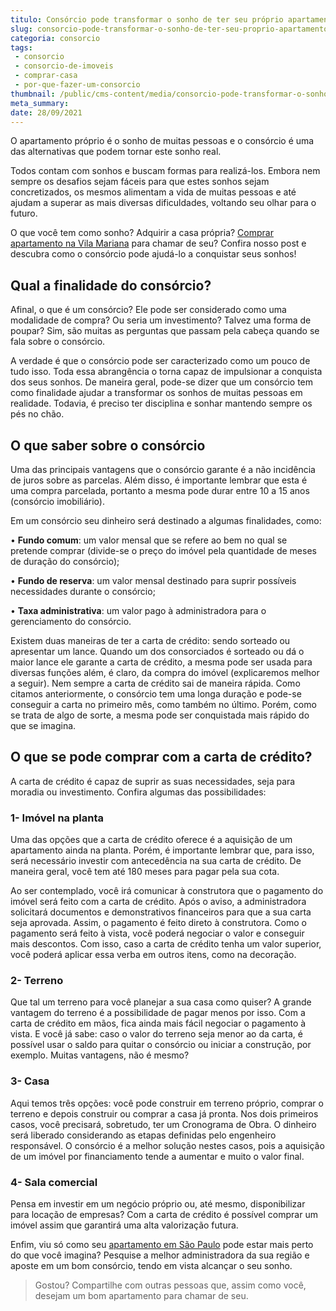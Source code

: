 ```yaml
---
titulo: Consórcio pode transformar o sonho de ter seu próprio apartamento uma realidade
slug: consorcio-pode-transformar-o-sonho-de-ter-seu-proprio-apartamento-uma-realidade
categoria: consorcio
tags:
 - consorcio
 - consorcio-de-imoveis
 - comprar-casa
 - por-que-fazer-um-consorcio
thumbnail: /public/cms-content/media/consorcio-pode-transformar-o-sonho-de-ter-seu-proprio-apartamento-uma-realidade.jpg
meta_summary: 
date: 28/09/2021
---
```

O apartamento próprio é o sonho de muitas pessoas e o consórcio é uma das alternativas que podem tornar este sonho real.

Todos contam com sonhos e buscam formas para realizá-los. Embora nem sempre os desafios sejam fáceis para que estes sonhos sejam concretizados, os mesmos alimentam a vida de muitas pessoas e até ajudam a superar as mais diversas dificuldades, voltando seu olhar para o futuro.

O que você tem como sonho? Adquirir a casa própria? [Comprar apartamento na Vila Mariana](https://www.chavesnamao.com.br/apartamentos-a-venda/sp-sao-paulo/vila-mariana/) para chamar de seu? Confira nosso post e descubra como o consórcio pode ajudá-lo a conquistar seus sonhos!

Qual a finalidade do consórcio?
-------------------------------

Afinal, o que é um consórcio? Ele pode ser considerado como uma modalidade de compra? Ou seria um investimento? Talvez uma forma de poupar? Sim, são muitas as perguntas que passam pela cabeça quando se fala sobre o consórcio.

A verdade é que o consórcio pode ser caracterizado como um pouco de tudo isso. Toda essa abrangência o torna capaz de impulsionar a conquista dos seus sonhos. De maneira geral, pode-se dizer que um consórcio tem como finalidade ajudar a transformar os sonhos de muitas pessoas em realidade. Todavia, é preciso ter disciplina e sonhar mantendo sempre os pés no chão.

O que saber sobre o consórcio
-----------------------------

Uma das principais vantagens que o consórcio garante é a não incidência de juros sobre as parcelas. Além disso, é importante lembrar que esta é uma compra parcelada, portanto a mesma pode durar entre 10 a 15 anos (consórcio imobiliário).

Em um consórcio seu dinheiro será destinado a algumas finalidades, como:

 • **Fundo comum**: um valor mensal que se refere ao bem no qual se pretende comprar (divide-se o preço do imóvel pela quantidade de meses de duração do consórcio);

 • **Fundo de reserva**: um valor mensal destinado para suprir possíveis necessidades durante o consórcio;

 • **Taxa administrativa**: um valor pago à administradora para o gerenciamento do consórcio.

Existem duas maneiras de ter a carta de crédito: sendo sorteado ou apresentar um lance. Quando um dos consorciados é sorteado ou dá o maior lance ele garante a carta de crédito, a mesma pode ser usada para diversas funções além, é claro, da compra do imóvel (explicaremos melhor a seguir). Nem sempre a carta de crédito sai de maneira rápida. Como citamos anteriormente, o consórcio tem uma longa duração e pode-se conseguir a carta no primeiro mês, como também no último. Porém, como se trata de algo de sorte, a mesma pode ser conquistada mais rápido do que se imagina.

O que se pode comprar com a carta de crédito?
---------------------------------------------

A carta de crédito é capaz de suprir as suas necessidades, seja para moradia ou investimento. Confira algumas das possibilidades:

### 1- Imóvel na planta

Uma das opções que a carta de crédito oferece é a aquisição de um apartamento ainda na planta. Porém, é importante lembrar que, para isso, será necessário investir com antecedência na sua carta de crédito. De maneira geral, você tem até 180 meses para pagar pela sua cota.

Ao ser contemplado, você irá comunicar à construtora que o pagamento do imóvel será feito com a carta de crédito. Após o aviso, a administradora solicitará documentos e demonstrativos financeiros para que a sua carta seja aprovada. Assim, o pagamento é feito direto à construtora. Como o pagamento será feito à vista, você poderá negociar o valor e conseguir mais descontos. Com isso, caso a carta de crédito tenha um valor superior, você poderá aplicar essa verba em outros itens, como na decoração.

### 2- Terreno

Que tal um terreno para você planejar a sua casa como quiser? A grande vantagem do terreno é a possibilidade de pagar menos por isso. Com a carta de crédito em mãos, fica ainda mais fácil negociar o pagamento à vista. E você já sabe: caso o valor do terreno seja menor ao da carta, é possível usar o saldo para quitar o consórcio ou iniciar a construção, por exemplo. Muitas vantagens, não é mesmo?

### 3- Casa

Aqui temos três opções: você pode construir em terreno próprio, comprar o terreno e depois construir ou comprar a casa já pronta. Nos dois primeiros casos, você precisará, sobretudo, ter um Cronograma de Obra. O dinheiro será liberado considerando as etapas definidas pelo engenheiro responsável. O consórcio é a melhor solução nestes casos, pois a aquisição de um imóvel por financiamento tende a aumentar e muito o valor final.

### 4- Sala comercial

Pensa em investir em um negócio próprio ou, até mesmo, disponibilizar para locação de empresas? Com a carta de crédito é possível comprar um imóvel assim que garantirá uma alta valorização futura.

Enfim, viu só como seu [apartamento em São Paulo](https://www.chavesnamao.com.br/apartamentos-a-venda/sp-sao-paulo/) pode estar mais perto do que você imagina? Pesquise a melhor administradora da sua região e aposte em um bom consórcio, tendo em vista alcançar o seu sonho.

> Gostou? Compartilhe com outras pessoas que, assim como você, desejam um bom apartamento para chamar de seu.

‍
